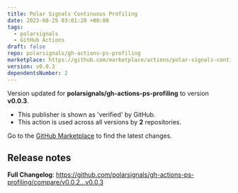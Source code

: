 ```yaml
---
title: Polar Signals Continuous Profiling
date: 2023-08-25 03:01:28 +00:00
tags:
  - polarsignals
  - GitHub Actions
draft: false
repo: polarsignals/gh-actions-ps-profiling
marketplace: https://github.com/marketplace/actions/polar-signals-continuous-profiling
version: v0.0.3
dependentsNumber: 2
---
```



Version updated for **polarsignals/gh-actions-ps-profiling** to version **v0.0.3**.
- This publisher is shown as 'verified' by GitHub.
- This action is used across all versions by **2** repositories.

Go to the [GitHub Marketplace](https://github.com/marketplace/actions/polar-signals-continuous-profiling) to find the latest changes.

## Release notes

**Full Changelog**: https://github.com/polarsignals/gh-actions-ps-profiling/compare/v0.0.2...v0.0.3
